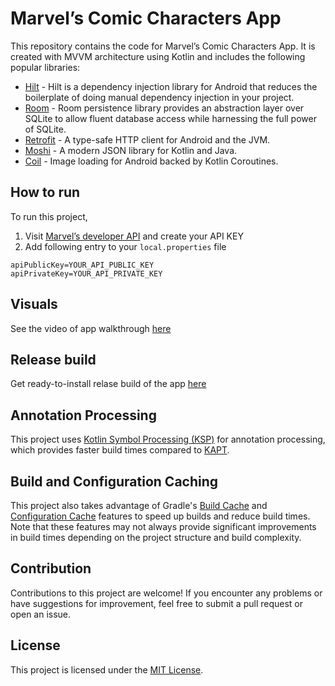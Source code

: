 # Marvel’s Comic Characters App

This repository contains the code for Marvel’s Comic Characters App. It is created with MVVM architecture using Kotlin and includes the following popular libraries:

- [Hilt](https://dagger.dev/hilt) - Hilt is a dependency injection library for Android that reduces
  the boilerplate of doing manual dependency injection in your project.
- [Room](https://developer.android.com/training/data-storage/room) - Room persistence library
  provides an abstraction layer over SQLite to allow fluent database access while harnessing the
  full power of SQLite.
- [Retrofit](https://github.com/square/retrofit) - A type-safe HTTP client for Android and the JVM.
- [Moshi](https://github.com/square/moshi) - A modern JSON library for Kotlin and Java.
- [Coil](https://github.com/coil-kt/coil) - Image loading for Android backed by Kotlin Coroutines.

## How to run
To run this project,

1. Visit [Marvel’s developer API](https://developer.marvel.com/docs) and create your API KEY
2. Add following entry to your `local.properties` file

```properties
apiPublicKey=YOUR_API_PUBLIC_KEY
apiPrivateKey=YOUR_API_PRIVATE_KEY
```

## Visuals
See the video of app walkthrough [here](https://drive.google.com/file/d/10LLqC_uFY-aTlknuYT-FvXW9FE52vkmS/view)

## Release build
Get ready-to-install relase build of the app [here](https://drive.google.com/file/d/1W_9hlEe_RM7urL1oqNYbgXSugWXEMAW9/view)

## Annotation Processing

This project uses [Kotlin Symbol Processing (KSP)](https://kotlinlang.org/docs/ksp-overview.html)
for annotation processing, which provides faster build times compared
to [KAPT](https://kotlinlang.org/docs/kapt.html).

## Build and Configuration Caching

This project also takes advantage of Gradle's [Build Cache](https://docs.gradle.org/current/userguide/build_cache.html) and [Configuration Cache](https://docs.gradle.org/current/userguide/configuration_cache.html) features to speed up builds and reduce build times. 
Note that these features may not always provide significant improvements in build times depending on the project structure and build complexity.

## Contribution

Contributions to this project are welcome! If you encounter any problems or have suggestions for improvement, feel free to submit a pull request or open an issue.

## License

This project is licensed under the [MIT License](https://github.com/hadiyarajesh/compose-template/blob/master/LICENSE).
